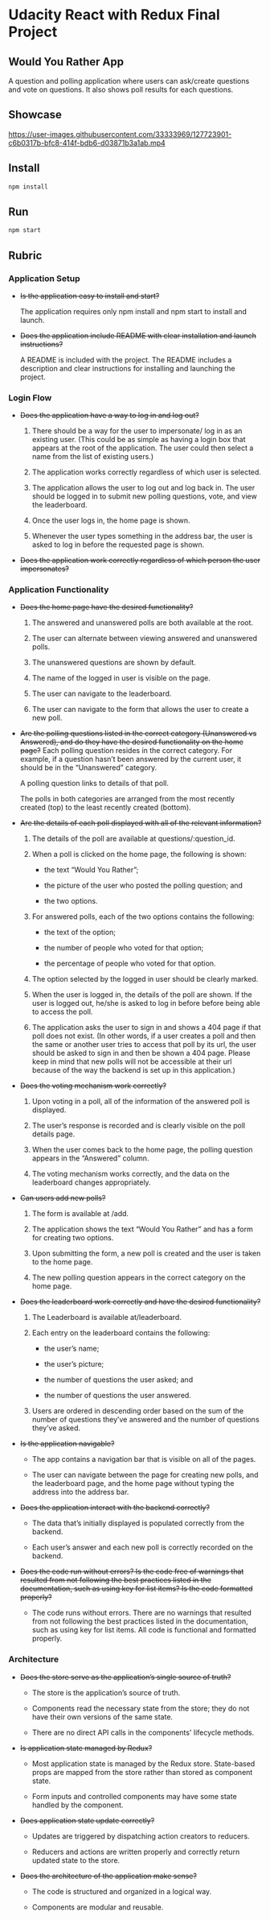# Udacity React with Redux Final Project

## Would You Rather App

A question and polling application where users can ask/create questions and vote on questions. It also shows poll results for each questions.

## Showcase

https://user-images.githubusercontent.com/33333969/127723901-c6b0317b-bfc8-414f-bdb6-d03871b3a1ab.mp4

## Install

```bash
npm install
```

## Run

```bash
npm start
```

## Rubric

### Application Setup

- ~~Is the application easy to install and start?~~

  The application requires only npm install and npm start to install and launch.

- ~~Does the application include README with clear installation and launch instructions?~~

  A README is included with the project. The README includes a description and clear instructions for installing and launching the project.

### Login Flow

- ~~Does the application have a way to log in and log out?~~

  1. There should be a way for the user to impersonate/ log in as an existing user. (This could be as simple as having a login box that appears at the root of the application. The user could then select a name from the list of existing users.)

  2. The application works correctly regardless of which user is selected.

  3. The application allows the user to log out and log back in. The user should be logged in to submit new polling questions, vote, and view the leaderboard.

  4. Once the user logs in, the home page is shown.

  5. Whenever the user types something in the address bar, the user is asked to log in before the requested page is shown.

- ~~Does the application work correctly regardless of which person the user impersonates?~~

### Application Functionality

- ~~Does the home page have the desired functionality?~~

  1. The answered and unanswered polls are both available at the root.

  2. The user can alternate between viewing answered and unanswered polls.

  3. The unanswered questions are shown by default.

  4. The name of the logged in user is visible on the page.

  5. The user can navigate to the leaderboard.

  6. The user can navigate to the form that allows the user to create a new poll.

- ~~Are the polling questions listed in the correct category (Unanswered vs Answered), and do they have the desired functionality on the home page?~~
  Each polling question resides in the correct category. For example, if a question hasn’t been answered by the current user, it should be in the “Unanswered” category.

  A polling question links to details of that poll.

  The polls in both categories are arranged from the most recently created (top) to the least recently created (bottom).

- ~~Are the details of each poll displayed with all of the relevant information?~~

  1. The details of the poll are available at questions/:question_id.

  2. When a poll is clicked on the home page, the following is shown:

     - the text “Would You Rather”;

     - the picture of the user who posted the polling question; and

     - the two options.

  3. For answered polls, each of the two options contains the following:

     - the text of the option;

     - the number of people who voted for that option;

     - the percentage of people who voted for that option.

  4. The option selected by the logged in user should be clearly marked.

  5. When the user is logged in, the details of the poll are shown. If the user is logged out, he/she is asked to log in before before being able to access the poll.

  6. The application asks the user to sign in and shows a 404 page if that poll does not exist. (In other words, if a user creates a poll and then the same or another user tries to access that poll by its url, the user should be asked to sign in and then be shown a 404 page. Please keep in mind that new polls will not be accessible at their url because of the way the backend is set up in this application.)

- ~~Does the voting mechanism work correctly?~~

  1. Upon voting in a poll, all of the information of the answered poll is displayed.

  2. The user’s response is recorded and is clearly visible on the poll details page.

  3. When the user comes back to the home page, the polling question appears in the “Answered” column.

  4. The voting mechanism works correctly, and the data on the leaderboard changes appropriately.

- ~~Can users add new polls?~~

  1. The form is available at /add.

  2. The application shows the text “Would You Rather” and has a form for creating two options.

  3. Upon submitting the form, a new poll is created and the user is taken to the home page.

  4. The new polling question appears in the correct category on the home page.

- ~~Does the leaderboard work correctly and have the desired functionality?~~

  1. The Leaderboard is available at/leaderboard.

  2. Each entry on the leaderboard contains the following:

     - the user’s name;

     - the user’s picture;

     - the number of questions the user asked; and

     - the number of questions the user answered.

  3. Users are ordered in descending order based on the sum of the number of questions they’ve answered and the number of questions they’ve asked.

- ~~Is the application navigable?~~

  - The app contains a navigation bar that is visible on all of the pages.

  - The user can navigate between the page for creating new polls, and the leaderboard page, and the home page without typing the address into the address bar.

- ~~Does the application interact with the backend correctly?~~

  - The data that’s initially displayed is populated correctly from the backend.

  - Each user’s answer and each new poll is correctly recorded on the backend.

- ~~Does the code run without errors? Is the code free of warnings that resulted from not following the best practices listed in the documentation, such as using key for list items? Is the code formatted properly?~~

  - The code runs without errors. There are no warnings that resulted from not following the best practices listed in the documentation, such as using key for list items. All code is functional and formatted properly.

### Architecture

- ~~Does the store serve as the application’s single source of truth?~~

  - The store is the application’s source of truth.

  - Components read the necessary state from the store; they do not have their own versions of the same state.

  - There are no direct API calls in the components' lifecycle methods.

- ~~Is application state managed by Redux?~~

  - Most application state is managed by the Redux store. State-based props are mapped from the store rather than stored as component state.

  - Form inputs and controlled components may have some state handled by the component.

- ~~Does application state update correctly?~~

  - Updates are triggered by dispatching action creators to reducers.

  - Reducers and actions are written properly and correctly return updated state to the store.

- ~~Does the architecture of the application make sense?~~

  - The code is structured and organized in a logical way.

  - Components are modular and reusable.
